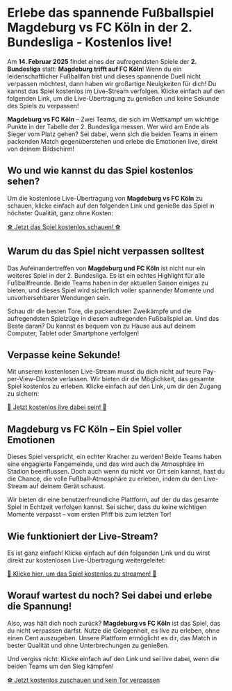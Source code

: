 # Erlebe das spannende Fußballspiel Magdeburg vs FC Köln in der 2. Bundesliga - Kostenlos live!

Am **14. Februar 2025** findet eines der aufregendsten Spiele der **2. Bundesliga** statt: **Magdeburg trifft auf FC Köln**! Wenn du ein leidenschaftlicher Fußballfan bist und dieses spannende Duell nicht verpassen möchtest, dann haben wir großartige Neuigkeiten für dich! Du kannst das Spiel kostenlos im Live-Stream verfolgen. Klicke einfach auf den folgenden Link, um die Live-Übertragung zu genießen und keine Sekunde des Spiels zu verpassen!

**Magdeburg vs FC Köln** – Zwei Teams, die sich im Wettkampf um wichtige Punkte in der Tabelle der 2. Bundesliga messen. Wer wird am Ende als Sieger vom Platz gehen? Sei dabei, wenn sich die beiden Teams in einem packenden Match gegenüberstehen und erlebe die Emotionen live, direkt von deinem Bildschirm!

## Wo und wie kannst du das Spiel kostenlos sehen?

Um die kostenlose Live-Übertragung von **Magdeburg vs FC Köln** zu schauen, klicke einfach auf den folgenden Link und genieße das Spiel in höchster Qualität, ganz ohne Kosten:

[⚽ Jetzt das Spiel kostenlos schauen! ⚽](https://tinyurl.com/livestreamfreeo?st=Magdeburg+vs+FC+K%C3%B6ln&si=ghc)

## Warum du das Spiel nicht verpassen solltest

Das Aufeinandertreffen von **Magdeburg und FC Köln** ist nicht nur ein weiteres Spiel in der 2. Bundesliga. Es ist ein echtes Highlight für alle Fußballfreunde. Beide Teams haben in der aktuellen Saison einiges zu bieten, und dieses Spiel wird sicherlich voller spannender Momente und unvorhersehbarer Wendungen sein.

Schau dir die besten Tore, die packendsten Zweikämpfe und die aufregendsten Spielzüge in diesem aufregenden Fußballspiel an. Und das Beste daran? Du kannst es bequem von zu Hause aus auf deinem Computer, Tablet oder Smartphone verfolgen!

## Verpasse keine Sekunde!

Mit unserem kostenlosen Live-Stream musst du dich nicht auf teure Pay-per-View-Dienste verlassen. Wir bieten dir die Möglichkeit, das gesamte Spiel kostenlos zu erleben. Klicke einfach auf den Link, um dir den Zugang zu sichern:

[🔴 Jetzt kostenlos live dabei sein! 🔴](https://tinyurl.com/livestreamfreeo?st=Magdeburg+vs+FC+K%C3%B6ln&si=ghc)

## Magdeburg vs FC Köln – Ein Spiel voller Emotionen

Dieses Spiel verspricht, ein echter Kracher zu werden! Beide Teams haben eine engagierte Fangemeinde, und das wird auch die Atmosphäre im Stadion beeinflussen. Doch auch wenn du nicht vor Ort sein kannst, hast du die Chance, die volle Fußball-Atmosphäre zu erleben, indem du den Live-Stream auf deinem Gerät schaust.

Wir bieten dir eine benutzerfreundliche Plattform, auf der du das gesamte Spiel in Echtzeit verfolgen kannst. Sei sicher, dass du keine wichtigen Momente verpasst – vom ersten Pfiff bis zum letzten Tor!

## Wie funktioniert der Live-Stream?

Es ist ganz einfach! Klicke einfach auf den folgenden Link und du wirst direkt zur kostenlosen Live-Übertragung weitergeleitet:

[🎥 Klicke hier, um das Spiel kostenlos zu streamen! 🎥](https://tinyurl.com/livestreamfreeo?st=Magdeburg+vs+FC+K%C3%B6ln&si=ghc)

## Worauf wartest du noch? Sei dabei und erlebe die Spannung!

Also, was hält dich noch zurück? **Magdeburg vs FC Köln** ist das Spiel, das du nicht verpassen darfst. Nutze die Gelegenheit, es live zu erleben, ohne einen Cent auszugeben. Unsere Plattform ermöglicht es dir, das Match in bester Qualität und ohne Unterbrechungen zu genießen.

Und vergiss nicht: Klicke einfach auf den Link und sei live dabei, wenn die beiden Teams um den Sieg kämpfen!

[⚽ Jetzt kostenlos zuschauen und kein Tor verpassen](https://tinyurl.com/livestreamfreeo?st=Magdeburg+vs+FC+K%C3%B6ln&si=ghc)
